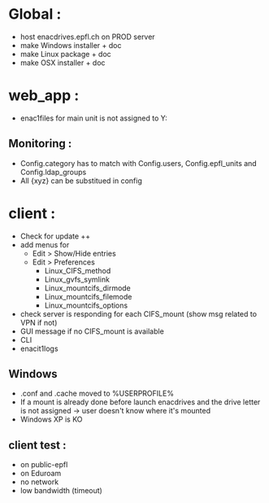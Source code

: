 
Global :
========

* host enacdrives.epfl.ch on PROD server
* make Windows installer + doc
* make Linux package + doc
* make OSX installer + doc


web_app :
=========

* enac1files for main unit is not assigned to Y:

Monitoring :
------------

* Config.category has to match with Config.users, Config.epfl_units and Config.ldap_groups
* All {xyz} can be substitued in config


client :
========

* Check for update ++
* add menus for
  + Edit > Show/Hide entries
  + Edit > Preferences
    + Linux_CIFS_method
    + Linux_gvfs_symlink
    + Linux_mountcifs_dirmode
    + Linux_mountcifs_filemode
    + Linux_mountcifs_options
* check server is responding for each CIFS_mount (show msg related to VPN if not)
* GUI message if no CIFS_mount is available
* CLI
* enacit1logs

Windows
-------

* .conf and .cache moved to %USERPROFILE%
* If a mount is already done before launch enacdrives and the drive letter is not assigned -> user doesn't know where it's mounted
* Windows XP is KO


client test :
-------------

* on public-epfl
* on Eduroam
* no network
* low bandwidth (timeout)
